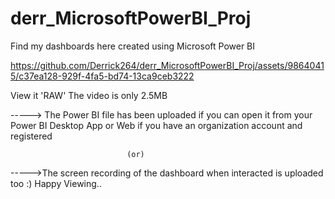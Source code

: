 # derr_MicrosoftPowerBI_Proj
Find my dashboards here created using Microsoft Power BI


https://github.com/Derrick264/derr_MicrosoftPowerBI_Proj/assets/98640415/c37ea128-929f-4fa5-bd74-13ca9ceb3222




View it 'RAW'  The video is only 2.5MB

-----> The Power BI file has been uploaded if you can open it from your Power BI Desktop App or Web if you have an organization account and registered
                                              
                              (or)
----->The screen recording of the dashboard when interacted is uploaded too :) 
Happy Viewing..
